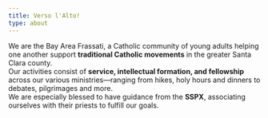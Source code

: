 ```yaml
---
title: Verso l'Alto!
type: about
---
```

We are the Bay Area Frassati, a Catholic community of young adults helping one another support **traditional Catholic movements** in the greater Santa Clara county.
<br>
Our activities consist of **service, intellectual formation, and fellowship** across our various ministries—ranging from hikes, holy hours and dinners to debates, pilgrimages and more.
<br>
We are especially blessed to have guidance from the **SSPX**, associating ourselves with their priests to fulfill our goals.